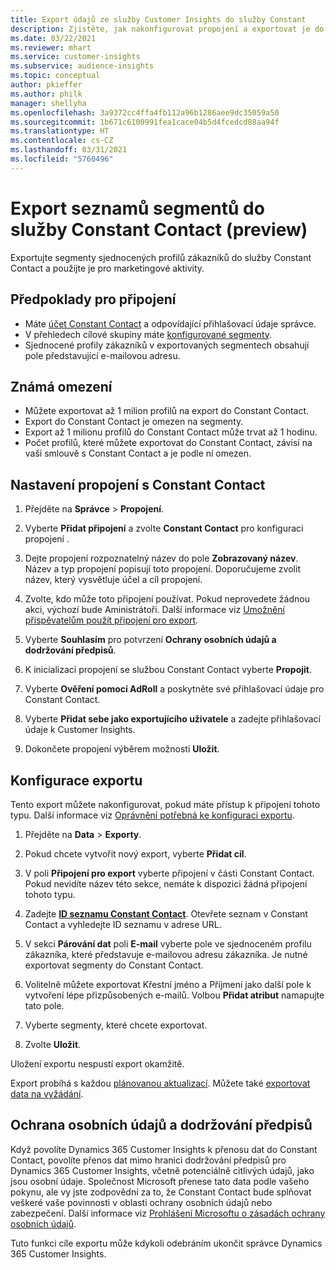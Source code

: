 ```yaml
---
title: Export údajů ze služby Customer Insights do služby Constant
description: Zjistěte, jak nakonfigurovat propojení a exportovat je do Constant Contact.
ms.date: 03/22/2021
ms.reviewer: mhart
ms.service: customer-insights
ms.subservice: audience-insights
ms.topic: conceptual
author: pkieffer
ms.author: philk
manager: shellyha
ms.openlocfilehash: 3a9372cc4ffa4fb112a96b1286aee9dc35059a50
ms.sourcegitcommit: 1b671c6100991fea1cace04b5d4fcedcd88aa94f
ms.translationtype: HT
ms.contentlocale: cs-CZ
ms.lasthandoff: 03/31/2021
ms.locfileid: "5760496"
---
```

# <a name="export-segment-lists-to-constant-contact-preview"></a>Export seznamů segmentů do služby Constant Contact (preview)

Exportujte segmenty sjednocených profilů zákazníků do služby Constant Contact a použijte je pro marketingové aktivity. 

## <a name="prerequisites-for-a-connection"></a>Předpoklady pro připojení

-   Máte [účet Constant Contact](https://www.constantcontact.com/account-home) a odpovídající přihlašovací údaje správce.
-   V přehledech cílové skupiny máte [konfigurované segmenty](segments.md).
-   Sjednocené profily zákazníků v exportovaných segmentech obsahují pole představující e-mailovou adresu.

## <a name="known-limitations"></a>Známá omezení

- Můžete exportovat až 1 milion profilů na export do Constant Contact.
- Export do Constant Contact je omezen na segmenty.
- Export až 1 milionu profilů do Constant Contact může trvat až 1 hodinu. 
- Počet profilů, které můžete exportovat do Constant Contact, závisí na vaší smlouvě s Constant Contact a je podle ní omezen.

## <a name="set-up-connection-to-constant-contact"></a>Nastavení propojení s Constant Contact

1. Přejděte na **Správce** > **Propojení**.

1. Vyberte **Přidat připojení** a zvolte **Constant Contact** pro konfiguraci propojení .

1. Dejte propojení rozpoznatelný název do pole **Zobrazovaný název**. Název a typ propojení popisují toto propojení. Doporučujeme zvolit název, který vysvětluje účel a cíl propojení.

1. Zvolte, kdo může toto připojení používat. Pokud neprovedete žádnou akci, výchozí bude Aministrátoři. Další informace viz [Umožnění přispěvatelům použít připojení pro export](connections.md#allow-contributors-to-use-a-connection-for-exports).

1. Vyberte **Souhlasím** pro potvrzení **Ochrany osobních údajů a dodržování předpisů**.

1. K inicializaci propojení se službou Constant Contact vyberte **Propojit**.

1. Vyberte **Ověření pomocí AdRoll** a poskytněte své přihlašovací údaje pro Constant Contact. 

1. Vyberte **Přidat sebe jako exportujícího uživatele** a zadejte přihlašovací údaje k Customer Insights.

1. Dokončete propojení výběrem možnosti **Uložit**.

## <a name="configure-an-export"></a>Konfigurace exportu

Tento export můžete nakonfigurovat, pokud máte přístup k připojení tohoto typu. Další informace viz [Oprávnění potřebná ke konfiguraci exportu](export-destinations.md#set-up-a-new-export).

1. Přejděte na **Data** > **Exporty**.

1. Pokud chcete vytvořit nový export, vyberte **Přidat cíl**.

1. V poli **Připojení pro export** vyberte připojení v části Constant Contact. Pokud nevidíte název této sekce, nemáte k dispozici žádná připojení tohoto typu.

1. Zadejte [**ID seznamu Constant Contact**](https://app.constantcontact.com/pages/contacts/ui#lists). Otevřete seznam v Constant Contact a vyhledejte ID seznamu v adrese URL.

1. V sekci **Párování dat** poli **E-mail** vyberte pole ve sjednoceném profilu zákazníka, které představuje e-mailovou adresu zákazníka. Je nutné exportovat segmenty do Constant Contact.

1. Volitelně můžete exportovat Křestní jméno a Příjmení jako další pole k vytvoření lépe přizpůsobených e-mailů. Volbou **Přidat atribut** namapujte tato pole.

1. Vyberte segmenty, které chcete exportovat.

1. Zvolte **Uložit**.

Uložení exportu nespustí export okamžitě.

Export probíhá s každou [plánovanou aktualizací](system.md#schedule-tab). Můžete také [exportovat data na vyžádání](export-destinations.md#run-exports-on-demand). 


## <a name="data-privacy-and-compliance"></a>Ochrana osobních údajů a dodržování předpisů

Když povolíte Dynamics 365 Customer Insights k přenosu dat do Constant Contact, povolíte přenos dat mimo hranici dodržování předpisů pro Dynamics 365 Customer Insights, včetně potenciálně citlivých údajů, jako jsou osobní údaje. Společnost Microsoft přenese tato data podle vašeho pokynu, ale vy jste zodpovědní za to, že Constant Contact bude splňovat veškeré vaše povinnosti v oblasti ochrany osobních údajů nebo zabezpečení. Další informace viz [Prohlášení Microsoftu o zásadách ochrany osobních údajů](https://go.microsoft.com/fwlink/?linkid=396732).

Tuto funkci cíle exportu může kdykoli odebráním ukončit správce Dynamics 365 Customer Insights.
